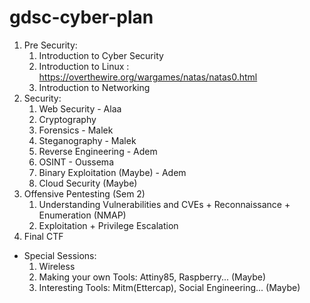 # gdsc-cyber-plan

1. Pre Security:
   1. Introduction to Cyber Security
   2. Introduction to Linux : https://overthewire.org/wargames/natas/natas0.html
   3. Introduction to Networking
2. Security:
   1. Web Security - Alaa
   2. Cryptography 
   3. Forensics - Malek
   4. Steganography - Malek
   5. Reverse Engineering - Adem
   6. OSINT - Oussema
   7. Binary Exploitation (Maybe) - Adem
   8. Cloud Security (Maybe)
3. Offensive Pentesting (Sem 2)
   1. Understanding Vulnerabilities and CVEs + Reconnaissance + Enumeration (NMAP)
   4. Exploitation + Privilege Escalation
4. Final CTF

- Special Sessions:
   1. Wireless
   2. Making your own Tools: Attiny85, Raspberry... (Maybe)
   3. Interesting Tools: Mitm(Ettercap), Social Engineering... (Maybe)
